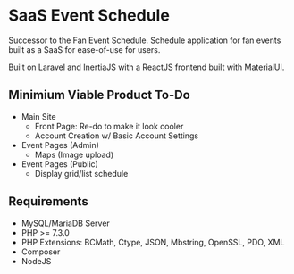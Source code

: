 # SaaS Event Schedule
Successor to the Fan Event Schedule.
Schedule application for fan events built as a SaaS for ease-of-use for users.

Built on Laravel and InertiaJS with a ReactJS frontend built with MaterialUI.

## Minimium Viable Product To-Do
- Main Site
  - Front Page: Re-do to make it look cooler
  - Account Creation w/ Basic Account Settings
- Event Pages (Admin)
  - Maps (Image upload)
- Event Pages (Public)
  - Display grid/list schedule

## Requirements
* MySQL/MariaDB Server
* PHP >= 7.3.0
* PHP Extensions: BCMath, Ctype, JSON, Mbstring, OpenSSL, PDO, XML
* Composer
* NodeJS
